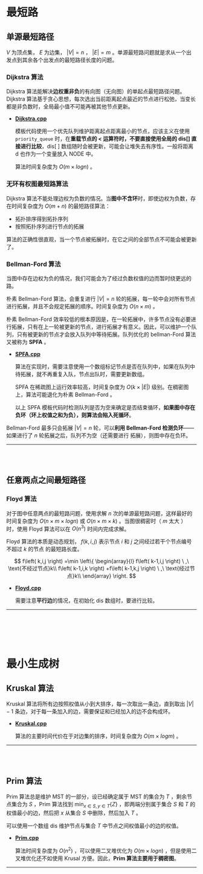 # 最短路

## 单源最短路径

$V$ 为顶点集， $E$ 为边集， $|V|=n$ ， $|E|=m$ 。单源最短路问题就是求从一个出发点到其余各个出发点的最短路径长度的问题。

### Dijkstra 算法

Dijkstra 算法能解决**边权重非负**的有向图（无向图）的单起点最短路径问题。Dijkstra 算法基于贪心思想，每次选出当前距离起点最近的节点进行松弛，当变长都是非负数时，全局最小值不可能再被其他节点更新。


- [**Dijkstra.cpp**](/copypasta/Graph_Theory/Dijkstra.cpp)

	模板代码使用一个优先队列维护距离起点距离最小的节点，应该主义在使用 `priority_queue` 时，在**重载节点的  <  运算符时，不要直接使用全局的  dis[]  直接进行比较**，dis[ ]  数组随时会被更新，可能会让堆失去有序性。一般将距离 d 也作为一个变量放入 NODE 中。

	算法时间复杂度为 $O(m\times log n)$ 。


### 无环有权图最短路算法

Dijkstra 算法不能处理边权为负数的情况。当**图中不含环**时，即使边权为负数，存在时间复杂度为 $O(m+n)$ 的最短路径算法：
- 拓扑排序得到拓扑序列
- 按照拓扑序列进行节点的拓展

算法的正确性很直观，当一个节点被拓展时，在它之间的全部节点不可能会被更新了。


### Bellman-Ford 算法

当图中存在边权为负的情况，我们可能会为了经过负数权值的边而暂时绕更远的路。

朴素 Bellman-Ford 算法，会重复进行 $|V|=n$ 轮的拓展，每一轮中会对所有节点进行拓展，并且不会规定拓展的顺序。时间复杂度为 $O(n\times m)$ 。

朴素 Bellman-Ford 效率较低的根本原因是，在一轮拓展中，许多节点没有必要进行拓展，只有在上一轮被更新的节点，进行拓展才有意义。因此，可以维护一个队列，只有被更新的节点才会放入队列中等待拓展。队列优化的 bellman-Ford 算法又被称为 **SPFA** 。

- [**SPFA.cpp**](/copypasta/Graph_Theory/SPFA.cpp)

	算法在实现时，需要注意使用一个数组标记节点是否在队列中，如果在队列中待拓展，就不再重复入队，节点出队时，需要更新数组。

	 SPFA 在稀疏图上运行效率较高，时间复杂度为 $O(k\times |E|)$ 级别。在稠密图上，算法可能退化为朴素 Bellman-Ford 。

	以上 SPFA 模板代码时检测队列是否为空来确定是否结束循环，**如果图中存在负环（环上权值之和为负），则算法会陷入死循环**。

Bellman-Ford 最多只会拓展 $|V|=n$ 轮，可以**利用 Bellman-Ford 检测负环**——如果进行了 $n$ 轮拓展之后，队列不为空（还需要进行 拓展），则图中存在负环。




---


<br/>


<br/>


## 任意两点之间最短路径

### Floyd 算法

对于图中任意两点的最短路问题，使用求解 $n$ 次的单源最短路问题，这样最好的时间复杂度为 $O(n\times m\times logn)$ 或 $O(n\times m\times k)$ 。当图很稠密时（ $m$ 太大 ）时，使用 Floyd 算法可以在 $O(n^3)$ 时间内完成求解。

Floyd 算法的本质是动态规划， $f(k,i,j)$ 表示节点 $i$ 和 $j$ 之间经过若干个节点编号不超过 $k$ 的节点 的最短路长度。

$$
f\left( k,i,j \right) =\min \left\{ \begin{array}{l}
	f\left( k-1,i,j \right) \ ,\ \text{不经过节点}k\\
	f\left( k-1,i,k \right) +f\left( k-1,k,j \right) \ ,\ \text{经过节点}k\\
\end{array} \right. 
$$

- [**Floyd.cpp**](/copypasta/Graph_Theory/Floyd.cpp)

	需要注意**平行边**的情况，在初始化 dis 数组时，要进行比较。


---


<br/>


<br/>


<br/>


<br/>


# 最小生成树


## Kruskal 算法

Kruskal 算法将所有边按照权值从小到大排序，每一次取出一条边，直到取出 $|V|-1$ 条边，对于每一条加入的边，需要保证和已经加入的边不会构成环。


- [**Kruskal.cpp**](/copypasta/Graph_Theory/Kruskal.cpp)

	算法的主要时间代价在于对边集的排序，时间复杂度为 $O(m\times log m)$ 。

---


<br/>


<br/>

## Prim 算法

Prim 算法总是维护 MST 的一部分，设已经确定属于 MST 的集合为 $T$ ，剩余节点集合为 $S$ ，Prim 算法找到 $\min _{x\in S, y\in T}\left\{ Z \right\}$ ，即两端分别属于集合 $S$ 和 $T$ 的权值最小的边，然后把 $x$ 从集合 $S$ 中删除，然后加入 $T$ 。

可以使用一个数组 dis 维护节点与集合 $T$ 中节点之间权值最小的边的权值。

- [**Prim.cpp**](/copypasta/Graph_Theory/Prim.cpp)

	算法时间复杂度为 $O(n^2)$ ，可以使用二叉堆优化为 $O(m\times logn)$ ，但是使用二叉堆优化还不如使用 Krusal 方便。因此，**Prim 算法主要用于稠密图**。


---